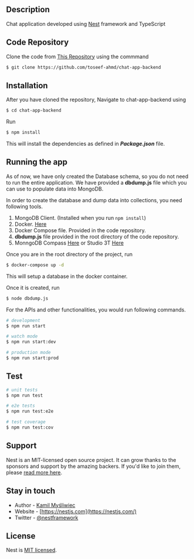 

## Description

Chat application developed using [Nest](https://github.com/nestjs/nest) framework and TypeScript

## Code Repository
Clone the code from [This Repository](https://github.com/toseef-ahmd/chat-app-backend) using the commmand

```bash
$ git clone https://github.com/toseef-ahmd/chat-app-backend
```
## Installation
After you have cloned the repository, Navigate to chat-app-backend using

```bash
$ cd chat-app-backend
```

Run

```bash
$ npm install
```
This will install the dependencies as defined in **_Package.json_** file.

## Running the app

As of now, we have only created the Database schema, so you do not need to run the entire application. We have provided a **dbdump.js** file which you can use to populate data into MongoDB.

In order to create the database and dump data into collections, you need following tools.

1.  MongoDB Client. (Installed when you run ```npm install```)
2.  Docker. [Here](https://www.docker.com/products/docker-desktop/#)
3.  Docker Compose file. Provided in the code repository.
4.  **dbdump.js** file provided in the root directory of the code repository.
5.  MonngoDB Compass [Here](https://www.mongodb.com/try/download/compass) or Studio 3T [Here](https://studio3t.com/download/)

Once you are in the root directory of the project, run

```bash
$ docker-compose up -d
```
This will setup a database in the docker container.

Once it is created, run

```bash
$ node dbdump.js
```



For the APIs and other functionalities, you would run following commands.

```bash
# development
$ npm run start

# watch mode
$ npm run start:dev

# production mode
$ npm run start:prod
```

## Test

```bash
# unit tests
$ npm run test

# e2e tests
$ npm run test:e2e

# test coverage
$ npm run test:cov
```

## Support

Nest is an MIT-licensed open source project. It can grow thanks to the sponsors and support by the amazing backers. If you'd like to join them, please [read more here](https://docs.nestjs.com/support).

## Stay in touch

- Author - [Kamil Myśliwiec](https://kamilmysliwiec.com)
- Website - [https://nestjs.com](https://nestjs.com/)
- Twitter - [@nestframework](https://twitter.com/nestframework)

## License

Nest is [MIT licensed](LICENSE).
